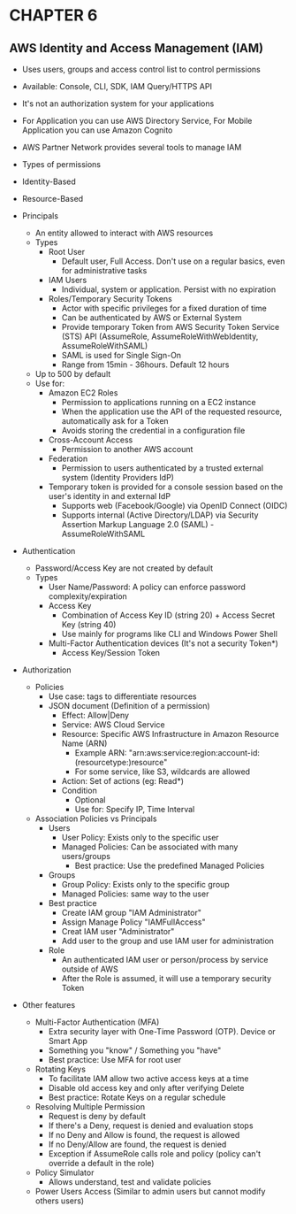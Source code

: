 # CHAPTER 6

## AWS Identity and Access Management (IAM)

* Uses users, groups and access control list to control permissions
* Available: Console, CLI, SDK, IAM Query/HTTPS API
* It's not an authorization system for your applications
* For Application you can use AWS Directory Service, For Mobile Application you can use Amazon Cognito
* AWS Partner Network provides several tools to manage IAM
* Types of permissions
 * Identity-Based
 * Resource-Based

* Principals
  * An entity allowed to interact with AWS resources
  * Types
    * Root User
      * Default user, Full Access. Don't use on a regular basics, even for administrative tasks
    * IAM Users
      * Individual, system or application. Persist with no expiration
    * Roles/Temporary Security Tokens
      * Actor with specific privileges for a fixed duration of time
      * Can be authenticated by AWS or External System
      * Provide temporary Token from AWS Security Token Service (STS) API (AssumeRole, AssumeRoleWithWebIdentity, AssumeRoleWithSAML)
      * SAML is used for Single Sign-On
      * Range from 15min - 36hours. Default 12 hours
  * Up to 500 by default
  * Use for:
    * Amazon EC2 Roles
      * Permission to applications running on a EC2 instance
      * When the application use the API of the requested resource, automatically ask for a Token
      * Avoids storing the credential in a configuration file
    * Cross-Account Access
      * Permission to another AWS account
    * Federation
      * Permission to users authenticated by a trusted external system (Identity Providers IdP)
    * Temporary token is provided for a console session based on the user's identity in and external IdP
      * Supports web (Facebook/Google) via OpenID Connect (OIDC)
      * Supports internal (Active Directory/LDAP) via Security Assertion Markup Language 2.0 (SAML) - AssumeRoleWithSAML

* Authentication
  * Password/Access Key are not created by default
  * Types
    * User Name/Password: A policy can enforce password complexity/expiration
    * Access Key
      * Combination of Access Key ID (string 20) + Access Secret Key (string 40)
      * Use mainly for programs like CLI and Windows Power Shell
    * Multi-Factor Authentication devices (It's not a security Token*)
      * Access Key/Session Token

* Authorization
  * Policies
    * Use case: tags to differentiate resources
    * JSON document (Definition of a permission)
      * Effect: Allow|Deny
      * Service: AWS Cloud Service
      * Resource: Specific AWS Infrastructure in Amazon Resource Name (ARN)
        * Example ARN: "arn:aws:service:region:account-id:(resourcetype:)resource"
        * For some service, like S3, wildcards are allowed
      * Action: Set of actions (eg: Read*)
      * Condition
        * Optional
        * Use for: Specify IP, Time Interval
  * Association Policies vs Principals
    * Users
      * User Policy: Exists only to the specific user
      * Managed Policies: Can be associated with many users/groups
        * Best practice: Use the predefined Managed Policies
    * Groups
      * Group Policy: Exists only to the specific group
      * Managed Policies: same way to the user
    * Best practice
      * Create IAM group "IAM Administrator"
      * Assign Manage Policy "IAMFullAccess"
      * Creat IAM user "Administrator"
      * Add user to the group and use IAM user for administration
    * Role
      * An authenticated IAM user or person/process by service outside of AWS
      * After the Role is assumed, it will use a temporary security Token

* Other features
  * Multi-Factor Authentication (MFA)
    * Extra security layer with One-Time Password (OTP). Device or Smart App
    * Something you "know" / Something you "have"
    * Best practice: Use MFA for root user
  * Rotating Keys
    * To facilitate IAM allow two active access keys at a time
    * Disable old access key and only after verifying Delete
    * Best practice: Rotate Keys on a regular schedule
  * Resolving Multiple Permission
    * Request is deny by default
    * If there's a Deny, request is denied and evaluation stops
    * If no Deny and Allow is found, the request is allowed
    * If no Deny/Allow are found, the request is denied
    * Exception if AssumeRole calls role and policy (policy can't override a default in the role)
  * Policy Simulator
    * Allows understand, test and validate policies
  * Power Users Access (Similar to admin users but cannot modify others users)
